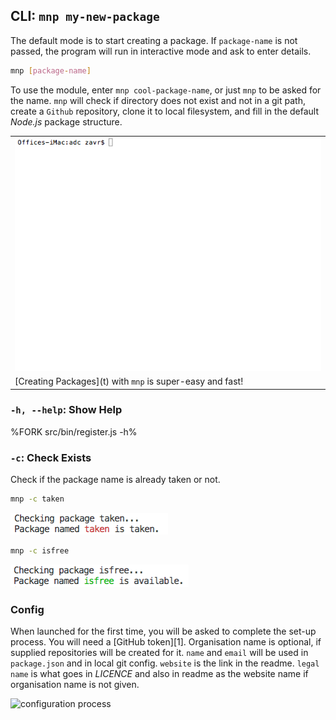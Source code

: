 
## CLI: `mnp my-new-package`

The default mode is to start creating a package. If `package-name` is not passed, the program will run in interactive mode and ask to enter details.

```sh
mnp [package-name]
```

To use the module, enter `mnp cool-package-name`, or just `mnp` to be asked for the name. `mnp` will check if directory does not exist and not in a git path, create a `Github` repository, clone it to local filesystem, and fill in the default _Node.js_ package structure.

<table>
<tr><td>
<img alt="Creating a new package." src="doc/create.gif" />
</td></tr>
<tr><td>
[Creating Packages](t) with <code>mnp</code> is super-easy and fast!
</td></tr>
</table>

<!-- ```fs
Please give package name: mynewpackage
# mynewpackage
Description: example-package
Cloning into './mynewpackage'...
Setting user Author<author@testt.cc>...
Cloned the structure to /mynewpackage
Created new repository: https://github.com/org/mynewpackage#readme
``` -->

<!-- ### Create a Package -->


<!-- ![creation process](https://sobes.s3.eu-west-2.amazonaws.com/mnp-make.gif)

```bash
cd ~/packages
mnp my-example-package # create a new package
cd my-example-package
yarn # install dependencies
code . # write test, src code
yarn t
git add .
git commit -m 'a feature'
npm version
git push --follow-tags
npm publish
``` -->

<!-- Documentary: to run a program and answer the questions with stdin  -->

### `-h, --help`: Show Help

%FORK src/bin/register.js -h%

### `-c`: Check Exists

Check if the package name is already taken or not.

```sh
mnp -c taken
```

![taken output](doc/taken.png)

```sh
mnp -c isfree
```

![free output](doc/free.png)

### Config

When launched for the first time, you will be asked to complete the set-up process. You will need a [GitHub token][1]. Organisation name is optional, if supplied repositories will be created for it. `name` and `email` will be used in `package.json` and in local git config. `website` is the link in the readme. `legal name` is what goes in _LICENCE_ and also in readme as the website name if organisation name is not given.

![configuration process](https://sobes.s3.eu-west-2.amazonaws.com/mnp-config2.gif)
